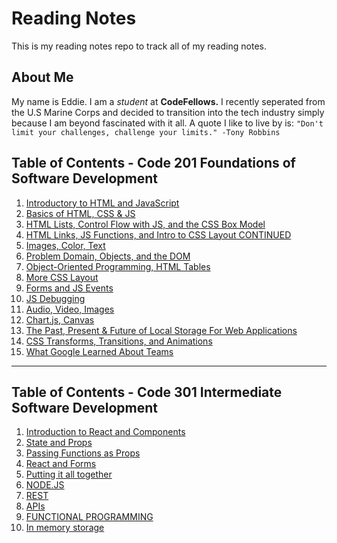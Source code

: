 # Reading Notes

This is my reading notes repo to track all of my reading notes.

## About Me
My name is Eddie. I am a *student* at **CodeFellows.**
I recently seperated from the U.S Marine Corps and decided to transition into the tech industry simply because I am beyond fascinated with it all. A quote I like to live by is: `"Don't limit your challenges, challenge your limits." -Tony Robbins`


## Table of Contents - Code 201 Foundations of Software Development
1. [Introductory to HTML and JavaScript](class-01.md)
2. [Basics of HTML, CSS & JS](class-02.md)
3. [HTML Lists, Control Flow with JS, and the CSS Box Model](class-03.md)
4. [HTML Links, JS Functions, and Intro to CSS Layout CONTINUED](class-04.md)
5. [Images, Color, Text](class-05.md)
6. [Problem Domain, Objects, and the DOM](class-06.md)
7. [Object-Oriented Programming, HTML Tables](class-07.md)
8. [More CSS Layout](class-08.md) 
9. [Forms and JS Events](class-09.md)
10. [JS Debugging](class-10.md)
11. [Audio, Video, Images](class-11.md)
12. [Chart.js, Canvas](class-12.md)
13. [The Past, Present & Future of Local Storage For Web Applications](class-13.md)
14. [CSS Transforms, Transitions, and Animations](class-14a.md)
15. [What Google Learned About Teams](class-14b.md)

***

## Table of Contents - Code 301 Intermediate Software Development
1. [Introduction to React and Components](301-class-01.md)
2. [State and Props](301-class-02.md)
3. [Passing Functions as Props](301-class-03.md)
4. [React and Forms](301-class-04.md)
5. [Putting it all together](301-class-05.md)
6. [NODE.JS](301-class-06.md)
7. [REST](301-class-07.md)
8. [APIs](301-class-08.md)
9. [FUNCTIONAL PROGRAMMING](301-class-09.md)
10. [In memory storage](301-class-10.md)

